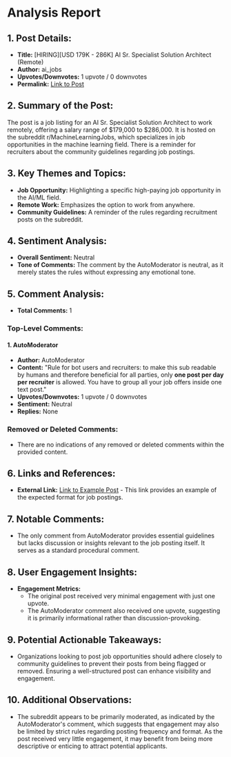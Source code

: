 # Analysis Report

## 1. Post Details:
- **Title:** [HIRING][USD 179K - 286K] AI Sr. Specialist Solution Architect (Remote)
- **Author:** ai_jobs
- **Upvotes/Downvotes:** 1 upvote / 0 downvotes
- **Permalink:** [Link to Post](https://www.reddit.com/r/MachineLearningJobs/comments/1hfr2cs/hiringusd_179k_286k_ai_sr_specialist_solution/)

## 2. Summary of the Post:
The post is a job listing for an AI Sr. Specialist Solution Architect to work remotely, offering a salary range of $179,000 to $286,000. It is hosted on the subreddit r/MachineLearningJobs, which specializes in job opportunities in the machine learning field. There is a reminder for recruiters about the community guidelines regarding job postings.

## 3. Key Themes and Topics:
- **Job Opportunity:** Highlighting a specific high-paying job opportunity in the AI/ML field.
- **Remote Work:** Emphasizes the option to work from anywhere.
- **Community Guidelines:** A reminder of the rules regarding recruitment posts on the subreddit.

## 4. Sentiment Analysis:
- **Overall Sentiment:** Neutral
- **Tone of Comments:** The comment by the AutoModerator is neutral, as it merely states the rules without expressing any emotional tone.
  
## 5. Comment Analysis:
- **Total Comments:** 1

### Top-Level Comments:
#### 1. AutoModerator
- **Author:** AutoModerator
- **Content:** "Rule for bot users and recruiters: to make this sub readable by humans and therefore beneficial for all parties, only **one post per day per recruiter** is allowed. You have to group all your job offers inside one text post."
- **Upvotes/Downvotes:** 1 upvote / 0 downvotes
- **Sentiment:** Neutral
- **Replies:** None

### Removed or Deleted Comments:
- There are no indications of any removed or deleted comments within the provided content.

## 6. Links and References:
- **External Link:** [Link to Example Post](https://www.reddit.com/r/BigDataJobs/comments/phaolk/19_new_data_science_data_engineering_and_machine/) - This link provides an example of the expected format for job postings.
  
## 7. Notable Comments:
- The only comment from AutoModerator provides essential guidelines but lacks discussion or insights relevant to the job posting itself. It serves as a standard procedural comment.

## 8. User Engagement Insights:
- **Engagement Metrics:** 
  - The original post received very minimal engagement with just one upvote.
  - The AutoModerator comment also received one upvote, suggesting it is primarily informational rather than discussion-provoking.

## 9. Potential Actionable Takeaways:
- Organizations looking to post job opportunities should adhere closely to community guidelines to prevent their posts from being flagged or removed. Ensuring a well-structured post can enhance visibility and engagement.

## 10. Additional Observations:
- The subreddit appears to be primarily moderated, as indicated by the AutoModerator's comment, which suggests that engagement may also be limited by strict rules regarding posting frequency and format. As the post received very little engagement, it may benefit from being more descriptive or enticing to attract potential applicants.